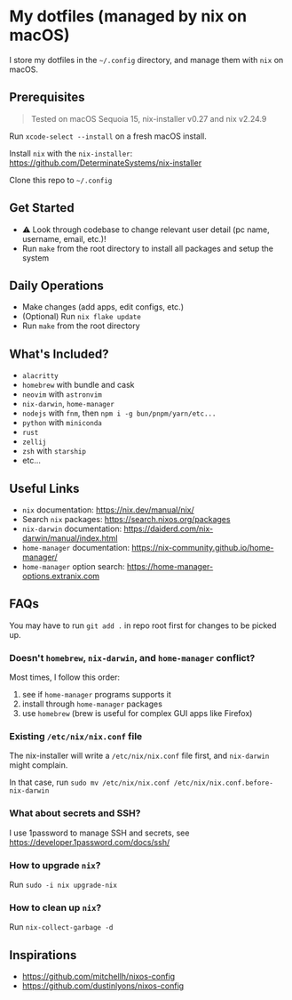 # My dotfiles (managed by nix on macOS)

I store my dotfiles in the `~/.config` directory, and manage them with `nix` on macOS.

## Prerequisites

> Tested on macOS Sequoia 15, nix-installer v0.27 and nix v2.24.9

Run `xcode-select --install` on a fresh macOS install.

Install `nix` with the `nix-installer`: https://github.com/DeterminateSystems/nix-installer

Clone this repo to `~/.config`

## Get Started

- ⚠️ Look through codebase to change relevant user detail (pc name, username, email, etc.)!
- Run `make` from the root directory to install all packages and setup the system

## Daily Operations

- Make changes (add apps, edit configs, etc.)
- (Optional) Run `nix flake update`
- Run `make` from the root directory

## What's Included?

- `alacritty`
- `homebrew` with bundle and cask
- `neovim` with `astronvim`
- `nix-darwin`, `home-manager`
- `nodejs` with `fnm`, then `npm i -g bun/pnpm/yarn/etc...`
- `python` with `miniconda`
- `rust`
- `zellij`
- `zsh` with `starship`
- etc...

## Useful Links

- `nix` documentation: https://nix.dev/manual/nix/
- Search `nix` packages: https://search.nixos.org/packages
- `nix-darwin` documentation: https://daiderd.com/nix-darwin/manual/index.html
- `home-manager` documentation: https://nix-community.github.io/home-manager/
- `home-manager` option search: https://home-manager-options.extranix.com

## FAQs

You may have to run `git add .` in repo root first for changes to be picked up.

### Doesn't `homebrew`, `nix-darwin`, and `home-manager` conflict?

Most times, I follow this order:

1. see if `home-manager` programs supports it
2. install through `home-manager` packages
3. use `homebrew` (brew is useful for complex GUI apps like Firefox)

### Existing `/etc/nix/nix.conf` file

The nix-installer will write a `/etc/nix/nix.conf` file first, and `nix-darwin` might complain.

In that case, run `sudo mv /etc/nix/nix.conf /etc/nix/nix.conf.before-nix-darwin`

### What about secrets and SSH?

I use 1password to manage SSH and secrets, see https://developer.1password.com/docs/ssh/

### How to upgrade `nix`?

Run `sudo -i nix upgrade-nix`

### How to clean up `nix`?

Run `nix-collect-garbage -d`

## Inspirations

- https://github.com/mitchellh/nixos-config
- https://github.com/dustinlyons/nixos-config
